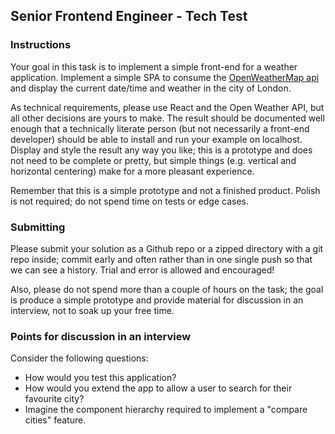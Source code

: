 ## Senior Frontend Engineer - Tech Test

### Instructions

Your goal in this task is to implement a simple front-end for a weather application.  Implement a simple SPA to consume the [OpenWeatherMap api](http://openweathermap.org/) and display the current date/time and weather in the city of London.  

As technical requirements, please use React and the Open Weather API, but all other decisions are yours to make.  The result should be documented well enough that a technically literate person (but not necessarily a front-end developer) should be able to install and run your example on localhost. Display and style the result any way you like;  this is a prototype and does not need to be complete or pretty, but simple things (e.g. vertical and horizontal centering) make for a more pleasant experience.

Remember that this is a simple prototype and not a finished product.  Polish is not required; do not spend time on tests or edge cases.  

### Submitting

Please submit your solution as a Github repo or a zipped directory with a git repo inside;  commit early and often rather than in one single push so that we can see a history.  Trial and error is allowed and encouraged!

Also, please do not spend more than a couple of hours on the task;  the goal is produce a simple prototype and provide material for discussion in an interview, not to soak up your free time.  

### Points for discussion in an interview

Consider the following questions:

* How would you test this application?
* How would you extend the app to allow a user to search for their favourite city?
* Imagine the component hierarchy required to implement a "compare cities" feature.
